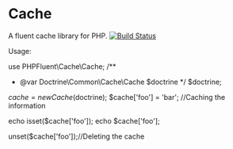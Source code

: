 Cache
=====

A fluent cache library for PHP.
[![Build Status](https://api.travis-ci.org/PHPFluent/Cache.png)](https://travis-ci.org/PHPFluent/Cache)

Usage:

  use PHPFluent\Cache\Cache;
  /**
   * @var Doctrine\Common\Cache\Cache $doctrine
   */
   $doctrine;

   $cache        = new Cache($doctrine);
   $cache['foo'] = 'bar'; //Caching the information

   echo isset($cache['foo']);
   echo $cache['foo'];

   unset($cache['foo']);//Deleting the cache